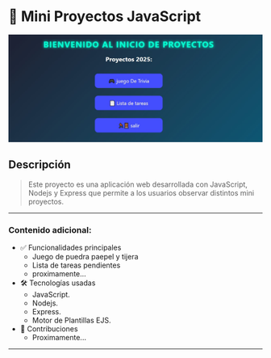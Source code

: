 # 📌 Mini Proyectos JavaScript

![Captura del Menu](./public/img/mini_proyectosJavaScript.jpg)

## Descripción

> Este proyecto es una aplicación web desarrollada con JavaScript, Nodejs y Express que permite a los usuarios observar distintos mini proyectos.

---

### Contenido adicional:

- ✅ Funcionalidades principales
    - Juego de puedra paepel y tijera
    - Lista de tareas pendientes
    - proximamente...
- 🛠️ Tecnologías usadas
    - JavaScript.
    - Nodejs.
    - Express.
    - Motor de Plantillas EJS.
- 🤝 Contribuciones
    - Proximamente...
---

